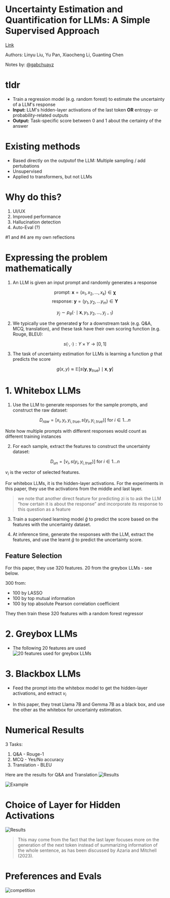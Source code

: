 # Uncertainty Estimation and Quantification for LLMs: A Simple Supervised Approach

[Link](https://arxiv.org/abs/2404.15993)

Authors: Linyu Liu, Yu Pan, Xiaocheng Li, Guanting Chen

Notes by: [@gabchuayz](www.twitter.com/gabchuayz)

# tldr

- Train a regression model (e.g. random forest) to estimate the uncertainty of a LLM's response
- **Input:** LLM's hidden-layer activations of the last token **OR** entropy- or probability-related outputs
- **Output:** Task-specific score between 0 and 1 about the certainty of the answer

# Existing methods

- Based directly on the outputof the LLM: Multiple sampling / add pertubations
- Unsupervised
- Applied to transformers, but not LLMs

# Why do this?

1. UI/UX
2. Improved performance
3. Hallucination detection
4. Auto-Eval (?)

#1 and #4 are my own reflections

# Expressing the problem mathematically

1. An LLM is given an input prompt and randomly generates a response

$$\text{prompt: }\mathbf{x}=(x_1,x_2, ... , x_k) \in \mathbf{\chi}$$
$$\text{response: }\mathbf{y}=(y_1, y_2, ... y_m) \in \mathbf{Y}$$

$$y_j \sim p_\theta(\cdot \mid \mathbf{x}, y_1, y_2, \ldots, y_{j-1})$$

2. We typically use the generated $\mathbf{y}$ for a downstream task (e.g. Q&A, MCQ, translation), and these task have their own scoring function (e.g. Rouge, BLEU):

$$s(\cdot, \cdot) : Y \times Y \rightarrow [0, 1]$$

3. The task of uncertainty estimation for LLMs is learning a function $g$ that predicts the score

$$g(x, y) \approx \mathbb{E}[s(\mathbf{y}, \mathbf{y}_{\text{true}}) \mid \mathbf{x}, \mathbf{y}]$$

# 1. Whitebox LLMs

1. Use the LLM to generate responses for the sample prompts, and construct the raw dataset:

$$D_{raw} = [ x_i, y_i, y_{i, true}, s(y_i, y_{i,true} )] \text{ for } i \in 1...n$$

Note how multiple prompts with different responses would count as different training instances

2. For each sample, extract the features to construct the uncertainty dataset:

$$D_{un} = [ v_{i}, s(y_i, y_{i,true} ) ] \text{ for } i \in 1...n$$

$v_{i}$ is the vector of selected features.

For whitebox LLMs, it is the hidden-layer activations. For the experiments in this paper, they use the activations from the middle and last layer.

> we note that another direct feature for predicting zi is to ask the LLM “how certain it is about the response” and incorporate its response to this question as a feature

3. Train a supervised learning model $\hat{g}$ to predict the score based on the features with the uncertainty dataset.

4. At inference time, generate the responses with the LLM, extract the features, and use the learnt $\hat{g}$ to predict the uncertainty score.

## Feature Selection

For this paper, they use 320 features. 20 from the greybox LLMs - see below.

300 from:

- 100 by LASSO
- 100 by top mutual information
- 100 by top absolute Pearson correlation coefficient

They then train these 320 features with a random forest regressor

# 2. Greybox LLMs

- The following 20 features are used
  ![20 features used for greybox LLMs](/llm_uncertainty_Table_5.png)

# 3. Blackbox LLMs

- Feed the prompt into the whitebox model to get the hidden-layer activations, and extract $v_{i}$

- In this paper, they treat Llama 7B and Gemma 7B as a black box, and use the other as the whitebox for uncertainty estimation.

# Numerical Results

3 Tasks:

1. Q&A - Rouge-1
2. MCQ - Yes/No accuracy
3. Translation - BLEU

Here are the results for Q&A and Translation
![Results](/llm_uncertainty_table_1.png)

![Example](/llm_uncertainty_figure_11.png)

# Choice of Layer for Hidden Activations

![Results](/llm_uncertainty_figure_1.png)

> This may come from the fact that the last layer focuses more on the generation of the next token instead of summarizing information of the whole sentence, as has been discussed by Azaria and Mitchell (2023).

# Preferences and Evals

![competition](/llm_uncertainty_competition.png)
